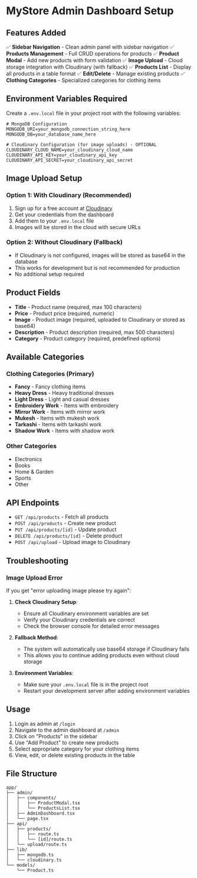 # MyStore Admin Dashboard Setup

## Features Added

✅ **Sidebar Navigation** - Clean admin panel with sidebar navigation
✅ **Products Management** - Full CRUD operations for products
✅ **Product Modal** - Add new products with form validation
✅ **Image Upload** - Cloud storage integration with Cloudinary (with fallback)
✅ **Products List** - Display all products in a table format
✅ **Edit/Delete** - Manage existing products
✅ **Clothing Categories** - Specialized categories for clothing items

## Environment Variables Required

Create a `.env.local` file in your project root with the following variables:

```env
# MongoDB Configuration
MONGODB_URI=your_mongodb_connection_string_here
MONGODB_DB=your_database_name_here

# Cloudinary Configuration (for image uploads) - OPTIONAL
CLOUDINARY_CLOUD_NAME=your_cloudinary_cloud_name
CLOUDINARY_API_KEY=your_cloudinary_api_key
CLOUDINARY_API_SECRET=your_cloudinary_api_secret
```

## Image Upload Setup

### Option 1: With Cloudinary (Recommended)
1. Sign up for a free account at [Cloudinary](https://cloudinary.com/)
2. Get your credentials from the dashboard
3. Add them to your `.env.local` file
4. Images will be stored in the cloud with secure URLs

### Option 2: Without Cloudinary (Fallback)
- If Cloudinary is not configured, images will be stored as base64 in the database
- This works for development but is not recommended for production
- No additional setup required

## Product Fields

- **Title** - Product name (required, max 100 characters)
- **Price** - Product price (required, numeric)
- **Image** - Product image (required, uploaded to Cloudinary or stored as base64)
- **Description** - Product description (required, max 500 characters)
- **Category** - Product category (required, predefined options)

## Available Categories

### Clothing Categories (Primary)
- **Fancy** - Fancy clothing items
- **Heavy Dress** - Heavy traditional dresses
- **Light Dress** - Light and casual dresses
- **Embroidery Work** - Items with embroidery
- **Mirror Work** - Items with mirror work
- **Mukesh** - Items with mukesh work
- **Tarkashi** - Items with tarkashi work
- **Shadow Work** - Items with shadow work

### Other Categories
- Electronics
- Books
- Home & Garden
- Sports
- Other

## API Endpoints

- `GET /api/products` - Fetch all products
- `POST /api/products` - Create new product
- `PUT /api/products/[id]` - Update product
- `DELETE /api/products/[id]` - Delete product
- `POST /api/upload` - Upload image to Cloudinary

## Troubleshooting

### Image Upload Error
If you get "error uploading image please try again":

1. **Check Cloudinary Setup**:
   - Ensure all Cloudinary environment variables are set
   - Verify your Cloudinary credentials are correct
   - Check the browser console for detailed error messages

2. **Fallback Method**:
   - The system will automatically use base64 storage if Cloudinary fails
   - This allows you to continue adding products even without cloud storage

3. **Environment Variables**:
   - Make sure your `.env.local` file is in the project root
   - Restart your development server after adding environment variables

## Usage

1. Login as admin at `/login`
2. Navigate to the admin dashboard at `/admin`
3. Click on "Products" in the sidebar
4. Use "Add Product" to create new products
5. Select appropriate category for your clothing items
6. View, edit, or delete existing products in the table

## File Structure

```
app/
├── admin/
│   ├── components/
│   │   ├── ProductModal.tsx
│   │   └── ProductsList.tsx
│   ├── AdminDashboard.tsx
│   └── page.tsx
├── api/
│   ├── products/
│   │   ├── route.ts
│   │   └── [id]/route.ts
│   └── upload/route.ts
├── lib/
│   ├── mongodb.ts
│   └── cloudinary.ts
└── models/
    └── Product.ts
``` 